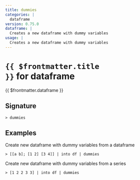 ```yaml
---
title: dummies
categories: |
  dataframe
version: 0.75.0
dataframe: |
  Creates a new dataframe with dummy variables
usage: |
  Creates a new dataframe with dummy variables
---
```


# <code>{{ $frontmatter.title }}</code> for dataframe

<div class='command-title'>{{ $frontmatter.dataframe }}</div>

## Signature

```> dummies ```

## Examples

Create new dataframe with dummy variables from a dataframe
```shell
> [[a b]; [1 2] [3 4]] | into df | dummies
```

Create new dataframe with dummy variables from a series
```shell
> [1 2 2 3 3] | into df | dummies
```
